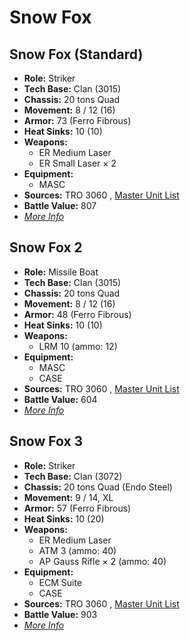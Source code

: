 # Snow Fox 

## Snow Fox (Standard) 

- **Role:** Striker 
- **Tech Base:** Clan (3015) 
- **Chassis:** 20 tons Quad 
- **Movement:** 8 / 12 (16) 
- **Armor:** 73 (Ferro Fibrous) 
- **Heat Sinks:** 10 (10) 
- **Weapons:** 
  - ER Medium Laser 
  - ER Small Laser × 2 
- **Equipment:** 
  - MASC 
- **Sources:** TRO 3060 , [Master Unit List](http://masterunitlist.info/Unit/Details/2979/snow-fox-standard) 
- **Battle Value:** 807 
- [*More Info*](snow_fox/snow_fox_standard.md) 

## Snow Fox 2 

- **Role:** Missile Boat 
- **Tech Base:** Clan (3015) 
- **Chassis:** 20 tons Quad 
- **Movement:** 8 / 12 (16) 
- **Armor:** 48 (Ferro Fibrous) 
- **Heat Sinks:** 10 (10) 
- **Weapons:** 
  - LRM 10 (ammo: 12) 
- **Equipment:** 
  - MASC 
  - CASE 
- **Sources:** TRO 3060 , [Master Unit List](http://masterunitlist.info/Unit/Details/2980/snow-fox-2) 
- **Battle Value:** 604 
- [*More Info*](snow_fox/snow_fox_2.md) 

## Snow Fox 3 

- **Role:** Striker 
- **Tech Base:** Clan (3072) 
- **Chassis:** 20 tons Quad (Endo Steel) 
- **Movement:** 9 / 14, XL 
- **Armor:** 57 (Ferro Fibrous) 
- **Heat Sinks:** 10 (20) 
- **Weapons:** 
  - ER Medium Laser 
  - ATM 3 (ammo: 40) 
  - AP Gauss Rifle × 2 (ammo: 40) 
- **Equipment:** 
  - ECM Suite 
  - CASE 
- **Sources:** TRO 3060 , [Master Unit List](http://masterunitlist.info/Unit/Details/2981/snow-fox-3) 
- **Battle Value:** 903 
- [*More Info*](snow_fox/snow_fox_3.md) 

